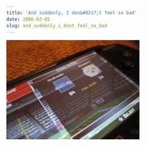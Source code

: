 ```yaml
---
title: 'And suddenly, I don&#8217;t feel so bad'
date: 2006-02-05
slug: and_suddenly_i_dont_feel_so_bad
---
```

<p><img src="/assets/img/IMG_0687.JPG" width="350" height="262" alt="Photo of a PSP showing the Seahawks having beat the Steelers in Madden '06"  /></p>